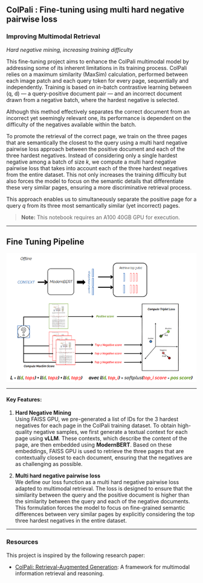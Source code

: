 ## **ColPali : Fine-tuning using multi hard negative pairwise loss**
### **Improving Multimodal Retrieval**  
*Hard negative mining, increasing training difficulty*

This fine-tuning project aims to enhance the ColPali multimodal model by addressing some of its inherent limitations in its training process. ColPali relies on a maximum similarity (MaxSim) calculation, performed between each image patch and each query token for every page, sequentially and independently. Training is based on in-batch contrastive learning between (q, d) — a query-positive document pair — and an incorrect document drawn from a negative batch, where the hardest negative is selected.

Although this method effectively separates the correct document from an incorrect yet seemingly relevant one, its performance is dependent on the difficulty of the negatives available within the batch.

To promote the retrieval of the correct page, we train on the three pages that are semantically the closest to the query using a multi hard negative pairwise loss approach between the positive document and each of the three hardest negatives. Instead of considering only a single hardest negative among a batch of size *k*, we compute a multi hard negative pairwise loss that takes into account each of the three hardest negatives from the entire dataset. This not only increases the training difficulty but also forces the model to focus on the semantic details that differentiate these very similar pages, ensuring a more discriminative retrieval process.

This approach enables us to simultaneously separate the positive page for a query *q* from its three most semantically similar (yet incorrect) pages.

> **Note:** This notebook requires an A100 40GB GPU for execution.

---

## Fine Tuning Pipeline

<img src="sft_colpali.png" alt="Our Pipeline" />

---

#### **Key Features:**

1. **Hard Negative Mining**  
   Using FAISS GPU, we pre-generated a list of IDs for the 3 hardest negatives for each page in the ColPali training dataset. To obtain high-quality negative samples, we first generate a textual context for each page using **vLLM**. These contexts, which describe the content of the page, are then embedded using **ModernBERT**. Based on these embeddings, FAISS GPU is used to retrieve the three pages that are contextually closest to each document, ensuring that the negatives are as challenging as possible.

2. **Multi hard negative pairwise loss**  
   We define our loss function as a multi hard negative pairwise loss adapted to multimodal retrieval. The loss is designed to ensure that the similarity between the query and the positive document is higher than the similarity between the query and each of the negative documents. This formulation forces the model to focus on fine-grained semantic differences between very similar pages by explicitly considering the top three hardest negatives in the entire dataset.

---

### Resources

This project is inspired by the following research paper:

- [ColPali: Retrieval-Augmented Generation](https://arxiv.org/pdf/2407.01449): A framework for multimodal information retrieval and reasoning.
